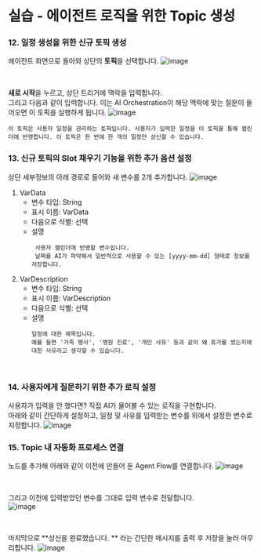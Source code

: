 실습 - 에이전트 로직을 위한 Topic 생성
===

### 12. 일정 생성을 위한 신규 토픽 생성
에이전트 화면으로 돌아와 상단의 **토픽**을 선택합니다. 
![image](https://github.com/user-attachments/assets/f493914f-f1fa-49fb-a22b-7cba3dbcb78f)

</br>

**새로 시작**을 누르고, 상단 트리거에 맥락을 입력합니다.   
그리고 다음과 같이 입력합니다. 이는 AI Orchestration이 해당 맥락에 맞는 질문이 들어오면 이 토픽을 실행하게 됩니다.
![image](https://github.com/user-attachments/assets/600549ff-91b6-4c94-95e6-965f2f122cfd)

```
이 토픽은 사용자 일정을 관리하는 토픽입니다. 사용자가 입력한 일정을 이 토픽을 통해 캘린더에 반영합니다. 이 토픽은 한 번에 한 개의 일정만 상신할 수 있습니다.
```

### 13. 신규 토픽의 Slot 채우기 기능을 위한 추가 옵션 설정
상단 세부정보의 아래 경로로 들어와 새 변수를 2개 추가합니다.
![image](https://github.com/user-attachments/assets/e15910d4-1eca-4eb7-910b-6ea2bc5b322f)

1) VarData
   - 변수 타입: String
   - 표시 이름: VarData
   - 다음으로 식별: 선택
   - 설명
       ```
        사용자 캘린더에 반영할 변수입니다. 
        날짜를 AI가 파악해서 일반적으로 사용할 수 있는 [yyyy-mm-dd] 형태로 정보를 저장합니다.
      ```
2) VarDescription
   - 변수 타입: String
   - 표시 이름: VarDescription
   - 다음으로 식별: 선택
   - 설명
        ```
        일정에 대한 제목입니다.   
        예를 들면 '가족 행사', '병원 진료', '개인 사유' 등과 같이 왜 휴가를 썼는지에 대한 사유라고 생각할 수 있습니다.
        ```

</br>

### 14. 사용자에게 질문하기 위한 추가 로직 설정
사용자가 입력을 안 했다면? 직접 AI가 물어볼 수 있는 로직을 구현합니다.   
아래와 같이 간단하게 설정하고, 일정 및 사유를 입력받는 변수를 위에서 설정한 변수로 지정합니다.
![image](https://github.com/user-attachments/assets/78d04572-e7ad-4c38-849c-766a962a6ab5)


### 15. Topic 내 자동화 프로세스 연결
노드를 추가해 아래와 같이 이전에 만들어 둔 Agent Flow를 연결합니다.
![image](https://github.com/user-attachments/assets/721e0bf3-6fdf-42fd-841d-f44147d12c2d)

</br>

그리고 이전에 입력받았던 변수를 그대로 입력 변수로 전달합니다.   
![image](https://github.com/user-attachments/assets/847f9afd-b3f6-485c-8eea-b3f9cd0c8d41)

</br>

마지막으로 **상신을 완료했습니다. ** 라는 간단한 메시지를 출력 후 저장을 눌러 마무리합니다.
![image](https://github.com/user-attachments/assets/953462c6-1f9e-4b61-97d6-940b7433c81e)

